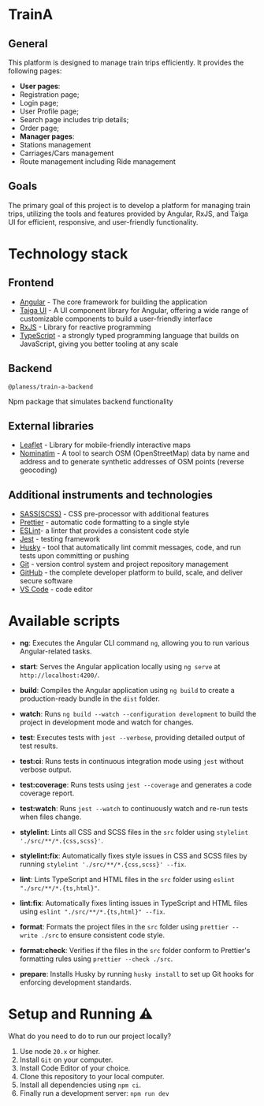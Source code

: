 # TrainA

## General

This platform is designed to manage train trips efficiently. It provides the following pages:
- **User pages**:
- Registration page;
- Login page;
- User Profile page;
- Search page includes trip details;
- Order page;
- **Manager pages**:
- Stations management
- Carriages/Cars management
- Route management including Ride management

## Goals

The primary goal of this project is to develop a platform for managing train trips, utilizing the tools and features provided by Angular, RxJS, and Taiga UI for efficient, responsive, and user-friendly functionality.

# Technology stack

## Frontend

- [Angular](https://angular.dev) - The core framework for building the application
- [Taiga UI](https://taiga-ui.dev/) - A UI component library for Angular, offering a wide range of customizable components to build a user-friendly interface
- [RxJS](https://angular.dev) - Library for reactive programming
- [TypeScript](https://www.typescriptlang.org/) - a strongly typed programming language that builds on JavaScript, giving you better tooling at any scale

## Backend

```
@planess/train-a-backend
```
Npm package that simulates backend functionality

## External libraries

- [Leaflet](https://www.npmjs.com/package/@types/leaflet) - Library for mobile-friendly interactive maps
- [Nominatim](https://nominatim.org/release-docs/develop/) - A tool to search OSM (OpenStreetMap) data by name and address and to generate synthetic addresses of OSM points (reverse geocoding)

## Additional instruments and technologies

- [SASS(SCSS)](https://sass-lang.com/) - CSS pre-processor with additional features
- [Prettier](https://prettier.io/) - automatic code formatting to a single style
- [ESLint](https://eslint.org/)- a linter that provides a consistent code style
- [Jest](https://jestjs.io/) - testing framework
- [Husky](https://typicode.github.io/husky/) - tool that automatically lint commit messages, code, and run tests upon committing or pushing
- [Git](https://git-scm.com/) - version control system and project repository management
- [GitHub](https://pages.github.com/) - the complete developer platform to build, scale, and deliver secure software
- [VS Code](https://code.visualstudio.com/) - code editor

# Available scripts

- **ng**: Executes the Angular CLI command `ng`, allowing you to run various Angular-related tasks.

- **start**: Serves the Angular application locally using `ng serve` at `http://localhost:4200/`.

- **build**: Compiles the Angular application using `ng build` to create a production-ready bundle in the `dist` folder.

- **watch**: Runs `ng build --watch --configuration development` to build the project in development mode and watch for changes.

- **test**: Executes tests with `jest --verbose`, providing detailed output of test results.

- **test:ci**: Runs tests in continuous integration mode using `jest` without verbose output.

- **test:coverage**: Runs tests using `jest --coverage` and generates a code coverage report.

- **test:watch**: Runs `jest --watch` to continuously watch and re-run tests when files change.

- **stylelint**: Lints all CSS and SCSS files in the `src` folder using `stylelint './src/**/*.{css,scss}'`.

- **stylelint:fix**: Automatically fixes style issues in CSS and SCSS files by running `stylelint './src/**/*.{css,scss}' --fix`.

- **lint**: Lints TypeScript and HTML files in the `src` folder using `eslint "./src/**/*.{ts,html}"`.

- **lint:fix**: Automatically fixes linting issues in TypeScript and HTML files using `eslint "./src/**/*.{ts,html}" --fix`.

- **format**: Formats the project files in the `src` folder using `prettier --write ./src` to ensure consistent code style.

- **format:check**: Verifies if the files in the `src` folder conform to Prettier's formatting rules using `prettier --check ./src`.

- **prepare**: Installs Husky by running `husky install` to set up Git hooks for enforcing development standards.

# Setup and Running ⚠️

What do you need to do to run our project locally?

1. Use node `20.x` or higher.
2. Install `Git` on your computer.
3. Install Code Editor of your choice.
4. Clone this repository to your local computer.
5. Install all dependencies using `npm ci`.
6. Finally run a development server: `npm run dev`